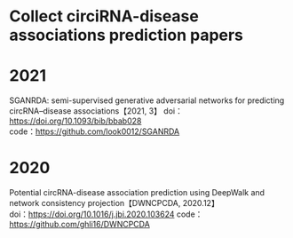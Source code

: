 # Collect circiRNA-disease associations  prediction papers

# 2021  
SGANRDA: semi-supervised generative adversarial networks for predicting circRNA–disease associations【2021, 3】
doi：https://doi.org/10.1093/bib/bbab028  
code：https://github.com/look0012/SGANRDA  

# 2020
Potential circRNA-disease association prediction using DeepWalk and network consistency projection【DWNCPCDA, 2020.12】    
doi：https://doi.org/10.1016/j.jbi.2020.103624
code：https://github.com/ghli16/DWNCPCDA  

